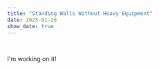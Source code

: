 ```yaml
---
title: "Standing Walls Without Heavy Equipment"
date: 2025-01-26
show_date: true
---
```


<br>

I'm working on it!

<figure style="width: 200px" class="align-center">
  <img src="{{ site.url }}{{ site.baseurl }}/assets/images/logo/logo-square.png" alt="">
</figure> 
